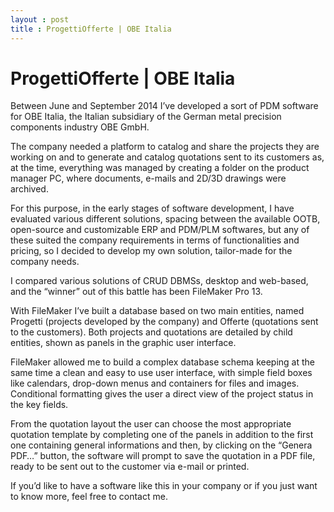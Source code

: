```yaml
---
layout : post
title : ProgettiOfferte | OBE Italia
---
```


# ProgettiOfferte | OBE Italia

Between June and September 2014 I’ve developed a sort of PDM software for OBE Italia,  the Italian subsidiary of the German metal precision components industry OBE GmbH.

The company needed a platform to catalog and share the projects they are working on and to generate and catalog quotations sent to its customers as, at the time, everything was managed by creating a folder on the product manager PC, where documents, e-mails and 2D/3D drawings were archived.

For this purpose, in the early stages of software development, I have evaluated various different solutions, spacing between the available OOTB, open-source and customizable ERP and PDM/PLM softwares, but any of these suited the company requirements in terms of functionalities and pricing, so I decided to develop my own solution, tailor-made for the company needs.

I compared various solutions of CRUD DBMSs, desktop and web-based, and the “winner” out of this battle has been FileMaker Pro 13.

With FileMaker I’ve built a database based on two main entities, named Progetti (projects developed by the company) and Offerte (quotations sent to the customers). Both projects and quotations are detailed by child entities, shown as panels in the graphic user interface.

FileMaker allowed me to build a complex database schema keeping at the same time a clean and easy to use user interface, with simple field boxes like calendars, drop-down menus and containers for files and images. Conditional formatting gives the user a direct view of the project status in the key fields.

From the quotation layout the user can choose the most appropriate quotation template by completing one of the panels in addition to the first one containing general informations and then, by clicking on the “Genera PDF…” button, the software will prompt to save the quotation in a PDF file, ready to be sent out to the customer via e-mail or printed.

If you’d like to have a software like this in your company or if you just want to know more, feel free to contact me.